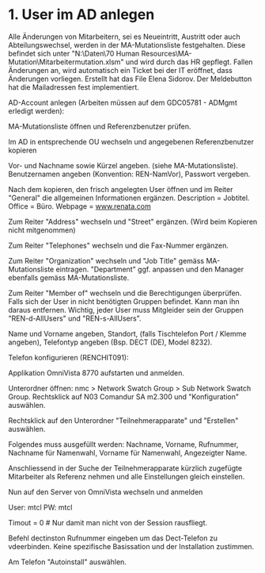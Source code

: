 # 1. User im AD anlegen 

Alle Änderungen von Mitarbeitern, sei es Neueintritt, Austritt oder auch Abteilungswechsel, werden in der MA-Mutationsliste festgehalten. Diese befindet sich unter "N:\Daten\70 Human Resources\MA-Mutation\Mitarbeitermutation.xlsm" und wird durch das HR gepflegt. Fallen Änderungen an, wird automatisch ein Ticket bei der IT eröffnet, dass Änderungen vorliegen. Erstellt hat das File Elena Sidorov. Der Meldebutton hat die Mailadressen fest implementiert.  

 

AD-Account anlegen (Arbeiten müssen auf dem GDC05781 - ADMgmt erledigt werden): 

MA-Mutationsliste öffnen und Referenzbenutzer prüfen. 


 

Im AD in entsprechende OU wechseln und angegebenen Referenzbenutzer kopieren 


 

Vor- und Nachname sowie Kürzel angeben. (siehe MA-Mutationsliste). Benutzernamen angeben (Konvention: REN-NamVor), Passwort vergeben. 


 

Nach dem kopieren, den frisch angelegten User öffnen und im Reiter "General" die allgemeinen Informationen ergänzen. Description = Jobtitel. Office = Büro. Webpage = www.renata.com 


 

Zum Reiter "Address" wechseln und "Street" ergänzen. (Wird beim Kopieren nicht mitgenommen) 


 

Zum Reiter "Telephones" wechseln und die Fax-Nummer ergänzen.  


 

Zum Reiter "Organization" wechseln und "Job Title" gemäss MA-Mutationsliste eintragen. "Department" ggf. anpassen und den Manager ebenfalls gemäss MA-Mutationsliste.  


 

Zum Reiter "Member of" wechseln und die Berechtigungen überprüfen. Falls sich der User in nicht benötigten Gruppen befindet. Kann man ihn daraus entfernen. Wichtig, jeder User muss Mitgleider sein der Gruppen "REN-d-AllUsers" und "REN-s-AllUsers". 


 

 

Name und Vorname angeben,  Standort, (falls Tischtelefon Port / Klemme angeben), Telefontyp angeben (Bsp. DECT (DE), Model 8232). 

 

Telefon konfigurieren (RENCHIT091): 

Applikation OmniVista 8770 aufstarten und anmelden. 

Unterordner öffnen: nmc > Network Swatch Group > Sub Network Swatch Group. Rechtsklick auf N03 Comandur SA m2.300 und "Konfiguration" auswählen. 


Rechtsklick auf den Unterordner "Teilnehmerapparate" und "Erstellen" auswählen. 


Folgendes muss ausgefüllt werden: Nachname, Vorname, Rufnummer, Nachname für Namenwahl, Vorname für Namenwahl, Angezeigter Name. 

Anschliessend in der Suche der Teilnehmerapparate kürzlich zugefügte Mitarbeiter als Referenz nehmen und alle Einstellungen gleich einstellen. 


Nun auf den Server von OmniVista wechseln und anmelden 


User: mtcl PW: mtcl 


Timout = 0 # Nur damit man nicht von der Session rausfliegt. 

Befehl dectinston Rufnummer eingeben um das Dect-Telefon zu vdeerbinden. Keine spezifische Basissation und der Installation zustimmen. 

Am Telefon "Autoinstall" auswählen.  